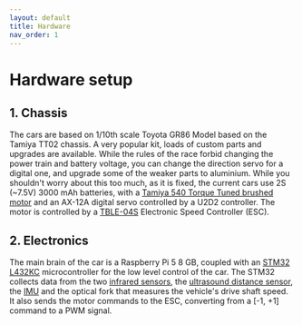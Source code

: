 ```yaml
---
layout: default
title: Hardware
nav_order: 1
---
```


# Hardware setup

## 1. Chassis 

The cars are based on 1/10th scale Toyota GR86 Model based on the Tamiya  TT02 chassis. A very popular kit, loads of custom parts and upgrades are available. While the rules of the race forbid changing the power train and battery voltage, you can change the direction servo for a digital one, and upgrade some of the weaker parts to aluminium. While you shouldn't worry about this too much, as it is fixed, the current cars use 2S (~7.5V) 3000 mAh batteries, with a [Tamiya 540 Torque Tuned brushed motor](https://www.rcteam.com/en/products/tamiya-540-torque-25t-motor-54358) and an AX-12A digital servo controlled by a U2D2 controller. The motor is controlled by a [TBLE-04S](https://www.rcteam.com/en/products/tamiya-variateur-brushless-sensored-tble-04s-45069) Electronic Speed Controller (ESC). 



## 2. Electronics

The main brain of the car is a Raspberry Pi 5 8 GB, coupled with an [STM32 L432KC](https://www.st.com/en/evaluation-tools/nucleo-l432kc.html) microcontroller for the low level control of the car. The STM32 collects data from the two [infrared sensors](https://www.gotronic.fr/art-capteur-de-mesure-sharp-gp2y0a21yk0f-11539.htm), the [ultrasound distance sensor](https://www.robot-electronics.co.uk/htm/srf10tech.htm), the [IMU](https://www.bosch-sensortec.com/products/smart-sensor-systems/bno055/) and the optical fork that measures the vehicle's drive shaft speed. It also sends the motor commands to the ESC, converting from a [-1, +1] command to a PWM signal.  

